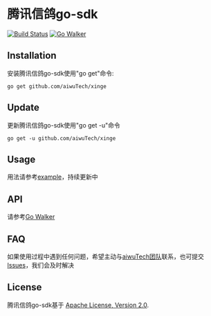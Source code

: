 腾讯信鸽go-sdk
============

[![Build Status](https://drone.io/github.com/aiwuTech/xinge/status.png)](https://drone.io/github.com/aiwuTech/xinge/latest)
[![Go Walker](http://gowalker.org/api/v1/badge)](http://gowalker.org/github.com/aiwuTech/xinge)

Installation
------------

安装腾讯信鸽go-sdk使用"go get"命令:

    go get github.com/aiwuTech/xinge


Update
------

更新腾讯信鸽go-sdk使用"go get -u"命令

    go get -u github.com/aiwuTech/xinge

Usage
-----

用法请参考[example](https://github.com/aiwuTech/xinge/tree/master/example)，持续更新中

API
---

请参考[Go Walker](https://gowalker.org/github.com/aiwuTech/xinge)


FAQ
---

如果使用过程中遇到任何问题，希望主动与[aiwuTech团队](https://github.com/aiwuTech/)联系，也可提交[Issues](https://github.com/aiwuTech/xinge/issues)，我们会及时解决


License
-------

腾讯信鸽go-sdk基于 [Apache License, Version 2.0](http://www.apache.org/licenses/LICENSE-2.0.html).
